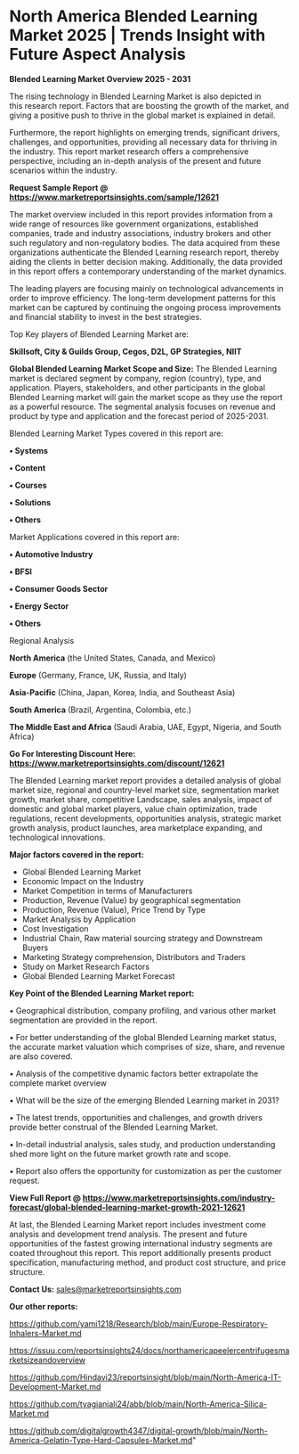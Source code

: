  # North America Blended Learning Market 2025 | Trends Insight with Future Aspect Analysis

<Strong> Blended Learning Market Overview 2025 - 2031</strong>

The rising technology in Blended Learning Market is also depicted in this research report. Factors that are boosting the growth of the market, and giving a positive push to thrive in the global market is explained in detail.

Furthermore, the report highlights on emerging trends, significant drivers, challenges, and opportunities, providing all necessary data for thriving in the industry. This report market research offers a comprehensive perspective, including an in-depth analysis of the present and future scenarios within the industry.

<strong>Request Sample Report @ <a href=https://www.marketreportsinsights.com/sample/12621>https://www.marketreportsinsights.com/sample/12621</a></strong>

The market overview included in this report provides information from a wide range of resources like government organizations, established companies, trade and industry associations, industry brokers and other such regulatory and non-regulatory bodies. The data acquired from these organizations authenticate the Blended Learning research report, thereby aiding the clients in better decision making. Additionally, the data provided in this report offers a contemporary understanding of the market dynamics.

The leading players are focusing mainly on technological advancements in order to improve efficiency. The long-term development patterns for this market can be captured by continuing the ongoing process improvements and financial stability to invest in the best strategies.

Top Key players of Blended Learning Market are:

<strong>Skillsoft, City & Guilds Group, Cegos, D2L, GP Strategies, NIIT</strong>

<strong><b>Global Blended Learning Market Scope and Size:</b></strong>
The Blended Learning market is declared segment by company, region (country), type, and application. Players, stakeholders, and other participants in the global Blended Learning market will gain the market scope as they use the report as a powerful resource. The segmental analysis focuses on revenue and product by type and application and the forecast period of 2025-2031.

Blended Learning Market Types covered in this report are:

<strong>• Systems

• Content

• Courses

• Solutions

• Others</strong>

Market Applications covered in this report are:

<strong>• Automotive Industry

• BFSI

• Consumer Goods Sector

• Energy Sector

• Others</strong> 

Regional Analysis

<strong>North America</strong> (the United States, Canada, and Mexico)

<strong>Europe</strong> (Germany, France, UK, Russia, and Italy)

<strong>Asia-Pacific</strong> (China, Japan, Korea, India, and Southeast Asia)

<strong>South America</strong> (Brazil, Argentina, Colombia, etc.)

<strong>The Middle East and Africa</strong> (Saudi Arabia, UAE, Egypt, Nigeria, and South Africa)

<strong>Go For Interesting Discount Here: <a href=https://www.marketreportsinsights.com/discount/12621>https://www.marketreportsinsights.com/discount/12621</a></strong>

The Blended Learning market report provides a detailed analysis of global market size, regional and country-level market size, segmentation market growth, market share, competitive Landscape, sales analysis, impact of domestic and global market players, value chain optimization, trade regulations, recent developments, opportunities analysis, strategic market growth analysis, product launches, area marketplace expanding, and technological innovations.

<strong><b>Major factors covered in the report:</b></strong>
<ul>
  <li>Global Blended Learning Market </li>
  <li>Economic Impact on the Industry</li>
  <li>Market Competition in terms of Manufacturers</li>
  <li>Production, Revenue (Value) by geographical segmentation</li>
  <li>Production, Revenue (Value), Price Trend by Type</li>
  <li>Market Analysis by Application</li>
  <li>Cost Investigation</li>
  <li>Industrial Chain, Raw material sourcing strategy and Downstream Buyers</li>
  <li>Marketing Strategy comprehension, Distributors and Traders</li>
  <li>Study on Market Research Factors</li>
  <li>Global Blended Learning Market Forecast</li>
</ul>

<strong><b>Key Point of the Blended Learning Market report:</b></strong>

• Geographical distribution, company profiling, and various other market segmentation are provided in the report.

• For better understanding of the global Blended Learning market status, the accurate market valuation which comprises of size, share, and revenue are also covered.

• Analysis of the competitive dynamic factors better extrapolate the complete market overview

• What will be the size of the emerging Blended Learning market in 2031?

• The latest trends, opportunities and challenges, and growth drivers provide better construal of the Blended Learning Market.

• In-detail industrial analysis, sales study, and production understanding shed more light on the future market growth rate and scope.

• Report also offers the opportunity for customization as per the customer request.

<strong><b>View Full Report @ <a href=https://www.marketreportsinsights.com/industry-forecast/global-blended-learning-market-growth-2021-12621>https://www.marketreportsinsights.com/industry-forecast/global-blended-learning-market-growth-2021-12621</a></b></strong>


At last, the Blended Learning Market report includes investment come analysis and development trend analysis. The present and future opportunities of the fastest growing international industry segments are coated throughout this report. This report additionally presents product specification, manufacturing method, and product cost structure, and price structure.

<strong>Contact Us:</strong>
sales@marketreportsinsights.com

<strong>Our other reports:</strong>

<a href=https://github.com/yami1218/Research/blob/main/Europe-Respiratory-Inhalers-Market.md>https://github.com/yami1218/Research/blob/main/Europe-Respiratory-Inhalers-Market.md</a>

<a href=https://issuu.com/reportsinsights24/docs/northamericapeelercentrifugesmarketsizeandoverview>https://issuu.com/reportsinsights24/docs/northamericapeelercentrifugesmarketsizeandoverview</a>

<a href=https://github.com/Hindavi23/reportsinsight/blob/main/North-America-IT-Development-Market.md>https://github.com/Hindavi23/reportsinsight/blob/main/North-America-IT-Development-Market.md</a>

<a href=https://github.com/tyagianjali24/abb/blob/main/North-America-Silica-Market.md>https://github.com/tyagianjali24/abb/blob/main/North-America-Silica-Market.md</a>

<a href=https://github.com/digitalgrowth4347/digital-growth/blob/main/North-America-Gelatin-Type-Hard-Capsules-Market.md>https://github.com/digitalgrowth4347/digital-growth/blob/main/North-America-Gelatin-Type-Hard-Capsules-Market.md</a>"
